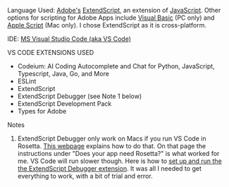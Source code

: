 Language Used: <a href="https://www.adobe.com/home">Adobe's</a> <a href="https://exchange.adobe.com/apps/cc/108380/extendscript-developer-tools">ExtendScript</a>, an extension of <a href="https://www.w3schools.com/js/">JavaScript</a>.
Other options for scripting for Adobe Apps include <a href="https://learn.microsoft.com/en-us/dotnet/visual-basic/">Visual Basic</a> (PC only) and <a href="https://developer.apple.com/library/archive/documentation/AppleScript/Conceptual/AppleScriptLangGuide/introduction/ASLR_intro.html">Apple Script</a> (Mac only). I chose ExtendScript as it is cross-platform.

IDE: <a href="https://code.visualstudio.com/">MS Visual Studio Code (aka VS Code)</a>

VS CODE EXTENSIONS USED
* Codeium: AI Coding Autocomplete and Chat for Python, JavaScript, Typescript, Java, Go, and More
* ESLint
* ExtendScript
* ExtendScript Debugger (see Note 1 below)
* ExtendScript Development Pack
* Types for Adobe


Notes
1.  ExtendScript Debugger only work on Macs if you run VS Code in Rosetta. <a href="https://support.apple.com/en-us/102527#:~:text=Rosetta%20is%20not%20an%20app,it%20like%20you%20normally%20would.">This webpage</a> explains how to do that. On that page the
    instructions under "Does your app need Rosetta?" is what worked for me. VS Code will run slower though.
    Here is how to <a href="https://extendscript.docsforadobe.dev/vscode-debugger/getting-started-with-vscode-debugger.html">set up and run the the ExtendScript Debugger extension</a>. It was all I needed to get everything to work, with a
    bit of trial and error.